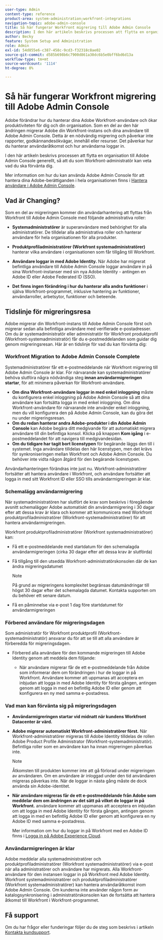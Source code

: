 ```yaml
---
user-type: Admin
content-type: reference
product-area: system-administration;workfront-integrations
navigation-topic: adobe-admin-console
title: Så här fungerar Workfront migrering till Adobe Admin Console
description: I den här artikeln beskrivs processen att flytta en organisation till Adobe Admin Console generellt, så att du som Workfront-administratör kan veta vad du ska förvänta dig.
author: Becky
feature: System Setup and Administration
role: Admin
exl-id: 54d855e6-c387-458c-9cd3-f32318c8ae02
source-git-commit: d585b698b6c7900d861a30dc6b5e0bff6bd6d13a
workflow-type: tm+mt
source-wordcount: '1114'
ht-degree: 0%

---
```


# Så här fungerar Workfront migrering till Adobe Admin Console

Adobe förändrar hur du hanterar dina Adobe Workfront-användare och ökar produktiviteten för dig och din organisation. Som en del av den här ändringen migrerar Adobe din Workfront-instans och dina användare till Adobe Admin Console. Detta är en nödvändig migrering och påverkar inte rapporter, godkännandesökvägar, innehåll eller resurser. Det påverkar hur du hanterar användaråtkomst och hur användarna loggar in.

I den här artikeln beskrivs processen att flytta en organisation till Adobe Admin Console generellt, så att du som Workfront-administratör kan veta vad du ska förvänta dig.

Mer information om hur du kan använda Adobe Admin Console för att hantera dina Adobe-berättiganden i hela organisationen finns i [Hantera användare i Adobe Admin Console](/help/quicksilver/administration-and-setup/add-users/create-and-manage-users/admin-console.md).

## Vad är Changing?

Som en del av migreringen kommer din användarhantering att flyttas från Workfront till Adobe Admin Console med följande administrativa roller:

* **Systemadministratörer** är superanvändare med behörighet för alla administratörer. De tilldelar alla administrativa roller och hanterar användare för hela organisationen för alla produkter.

* **Produktprofiladministratörer (Workfront systemadministratörer)** hanterar vilka användare i organisationen som får tillgång till Workfront.

* **Användare loggar in med Adobe Identity.** När Adobe har migrerat befintliga användare till Adobe Admin Console loggar användare in på sina Workfront-instanser med sin nya Adobe Identity - antingen en Adobe ID eller Adobe Federated ID (SSO).

* **Det finns ingen förändring i hur du hanterar alla andra funktioner** i själva Workfront-programmet, inklusive hantering av funktioner, användarroller, arbetsytor, funktioner och beteende.

## Tidslinje för migreringsresa

Adobe migrerar din Workfront-instans till Adobe Admin Console först och migrerar sedan alla befintliga användare med verifierade e-postadresser. Om du är systemadministratör eller administratör för Workfront produktprofil (Workfront-systemadministratör) får du e-postmeddelanden som guidar dig genom migreringsresan. Här är en tidslinje för vad du kan förvänta dig:

### Workfront Migration to Adobe Admin Console Complete

Systemadministratörer får ett e-postmeddelande när Workfront migrering till Adobe Admin Console är klar. För närvarande kan systemadministratörer behöva slutföra några nödvändiga steg **innan användarmigreringen startar**, för att minimera påverkan för Workfront-användare.

* **Om dina Workfront-användare loggar in med enkel inloggning** måste du konfigurera enkel inloggning på Adobe Admin Console så att dina användare kan fortsätta logga in med enkel inloggning. Om dina Workfront-användare för närvarande inte använder enkel inloggning, men du vill konfigurera den på Adobe Admin Console, kan du göra det nu under migreringsresan.
* **Om du redan hanterar andra Adobe-produkter i din Adobe Admin Console** kan Adobe begära ditt medgivande för att automatiskt migrera användare till din befintliga konsol. Klicka på knappen **Kom igång** i e-postmeddelandet för att navigera till medgivandesidan.
* **Om du tidigare har tagit bort licenstypen** för begärande läggs den till i systemet. Inga användare tilldelas den här licenstypen, men det krävs för synkroniseringen mellan Workfront och Adobe Admin Console. Du behöver inte vidta någon åtgärd för den begärande licenstypen.

Användarhanteringen förändras inte just nu. Workfront-administratörer fortsätter att hantera användare i Workfront, och användare fortsätter att logga in med sitt Workfront ID eller SSO tills användarmigreringen är klar.

### Schemalägg användarmigrering

När systemadministratören har slutfört de krav som beskrivs i föregående avsnitt schemalägger Adobe automatiskt din användarmigrering i 30 dagar efter att dessa krav är klara och kommer att kommunicera med Workfront produktprofiladministratörer (Workfront-systemadministratörer) för att hantera användarmigreringen.

Workfront produktprofiladministratörer (Workfront systemadministratörer) kan:

* Få ett e-postmeddelande med startdatum för den schemalagda användarmigreringen (cirka 30 dagar efter att dessa krav är slutförda)
* Få tillgång till den utsedda Workfront-administratörskonsolen där de kan ändra migreringsdatumet

  >[!NOTE]
  >
  >På grund av migreringens komplexitet begränsas datumändringar till högst 30 dagar efter det schemalagda datumet. Kontakta supporten om du behöver ett senare datum.

* Få en påminnelse via e-post 1 dag före startdatumet för användarmigreringen

### Förbered användare för migreringsdagen

Som administratör för Workfront produktprofil (Workfront-systemadministratör) ansvarar du för att se till att alla användare är förberedda för migreringsdagen.

* Förbered alla användare för den kommande migreringen till Adobe Identity genom att meddela dem följande:

   * När användare migrerar får de ett e-postmeddelande från Adobe som informerar dem om förändringen i hur de loggar in på Workfront. Användare kommer att uppmanas att acceptera en inbjudan att logga in med Adobe Identity för första gången, antingen genom att logga in med en befintlig Adobe ID eller genom att konfigurera en ny med samma e-postadress.

### Vad man kan förvänta sig på migreringsdagen

* **Användarmigreringen startar vid midnatt när kundens Workfront Datacenter är värd.**

* **Adobe migrerar automatiskt Workfront-administratörer först.** När Workfront-administratörer migreras till Adobe Identity tilldelas de rollen Adobe Product Profile Administrator (Workfront-systemadministratör). Befintliga roller som en användare kan ha innan migreringen påverkas inte.

  >[!NOTE]
  >
  >Åtkomsten till produkten kommer inte att gå förlorad under migreringen av användaren. Om en användare är inloggad under den tid användaren migreras påverkas inte. När de loggar in nästa gång måste de dock använda sin Adobe-identitet.



* **När användare migreras får de ett e-postmeddelande från Adobe som meddelar dem om ändringen av det sätt på vilket de loggar in på Workfront.** användare kommer att uppmanas att acceptera en inbjudan om att logga in med Adobe Identity för första gången, antingen genom att logga in med en befintlig Adobe ID eller genom att konfigurera en ny Adobe ID med samma e-postadress.

  Mer information om hur du loggar in på Workfront med en Adobe ID finns i [Logga in på Adobe Experience Cloud](/help/quicksilver/workfront-basics/navigate-workfront/workfront-navigation/adobe-unified-experience.md#log-in-to-adobe-experience-cloud).

### Användarmigreringen är klar

Adobe meddelar alla systemadministratörer och produktprofiladministratörer (Workfront systemadministratörer) via e-post när alla administratörer och användare har migrerats. Alla Workfront-användare för den instansen loggar in på Workfront med Adobe Identity. Workfront systemadministratörer och produktprofiladministratörer (Workfront systemadministratörer) kan hantera användaråtkomst inom Adobe Admin Console. Om kunderna inte använder någon form av katalogsynkronisering i administratörskonsolen kan de fortsätta att hantera åtkomst till Workfront i Workfront-programmet.

## Få support

Om du har frågor eller funderingar följer du de steg som beskrivs i artikeln [Kontakta kundsupport](/help/quicksilver/workfront-basics/tips-tricks-and-troubleshooting/contact-customer-support.md).




